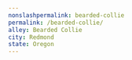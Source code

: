 ```yaml
---
﻿nonslashpermalink: bearded-collie
permalink: /bearded-collie/
alley: Bearded Collie
city: Redmond
state: Oregon
---
```

